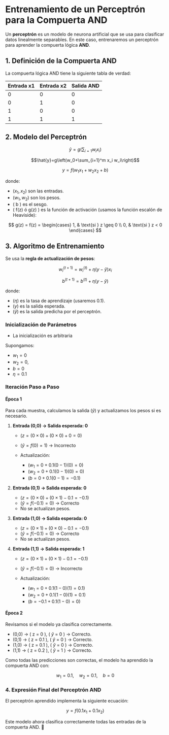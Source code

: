 # Entrenamiento de un Perceptrón para la Compuerta AND

Un **perceptrón** es un modelo de neurona artificial que se usa para clasificar datos linealmente separables. En este caso, entrenaremos un perceptrón para aprender la compuerta lógica **AND**.

## 1. Definición de la Compuerta AND
La compuerta lógica AND tiene la siguiente tabla de verdad:

| Entrada x1 | Entrada x2 | Salida AND |
|------------|------------|-------------|
| 0          | 0          | 0           |
| 0          | 1          | 0           |
| 1          | 0          | 0           |
| 1          | 1          | 1           |

## 2. Modelo del Perceptrón

$$\hat{y}=g\left(\sum_{i=1}  w_i x_i\right)$$

$$\hat{y}=g\left(w_0+\sum_{i=1}^m x_i w_i\right)$$

$$
 y = f(w_1 x_1 + w_2 x_2 + b)
$$

donde:
- $( x_1, x_2 )$ son las entradas.
- $( w_1, w_2 )$ son los pesos.
- \( b \) es el sesgo.
- \( f(z) ó g(z) \) es la función de activación (usamos la función escalón de Heaviside):

$$
g(z) = f(z) = 
\begin{cases}
1, & \text{si } z \geq 0 \\
0, & \text{si } z < 0
\end{cases}
$$

## 3. Algoritmo de Entrenamiento
Se usa la **regla de actualización de pesos**:

$$w_i^{(t+1)} = w_i^{(t)} + \eta (y - \hat{y}) x_i$$

$$
b^{(t+1)} = b^{(t)} + \eta (y - \hat{y})
$$

donde:
- $( \eta )$ es la tasa de aprendizaje (usaremos 0.1).
- $( y )$ es la salida esperada.
- $( \hat{y} )$ es la salida predicha por el perceptrón.

### Inicialización de Parámetros

- La inicialización es arbitraria

Supongamos:
- $w_1 = 0$
- $w_2 = 0$, 
- $b = 0$
- $\eta = 0.1$

### Iteración Paso a Paso
#### **Época 1**
Para cada muestra, calculamos la salida $( \hat{y} )$ y actualizamos los pesos si es necesario.

1. **Entrada (0,0) → Salida esperada: 0**
   - $( z = (0 \times 0) + (0 \times 0) + 0 = 0 )$
   - $( \hat{y} = f(0) = 1 )$ → Incorrecto

   - Actualización:
     - $( w_1 = 0 + 0.1 (0 - 1) (0) = 0 )$
     - $( w_2 = 0 + 0.1 (0 - 1) (0) = 0 )$
     - $( b = 0 + 0.1 (0 - 1) = -0.1 )$

2. **Entrada (0,1) → Salida esperada: 0**
   - $( z = (0 \times 0) + (0 \times 1) - 0.1 = -0.1 )$
   - $( \hat{y} = f(-0.1) = 0 )$ → Correcto
   - No se actualizan pesos.

3. **Entrada (1,0) → Salida esperada: 0**
   - $( z = (0 \times 1) + (0 \times 0) - 0.1 = -0.1 )$
   - $( \hat{y} = f(-0.1) = 0 )$ → Correcto
   - No se actualizan pesos.

4. **Entrada (1,1) → Salida esperada: 1**
   - $( z = (0 \times 1) + (0 \times 1) - 0.1 = -0.1 )$
   - $( \hat{y} = f(-0.1) = 0 )$ → Incorrecto

   - Actualización:
     - $( w_1 = 0 + 0.1 (1 - 0) (1) = 0.1 )$
     - $( w_2 = 0 + 0.1 (1 - 0) (1) = 0.1 )$
     - $( b = -0.1 + 0.1 (1 - 0) = 0 )$

#### **Época 2**

Revisamos si el modelo ya clasifica correctamente.
- (0,0) → \( z = 0 \), \( $\hat{y}$ = 0 \) → Correcto.
- (0,1) → \( z = 0.1 \), \( $\hat{y}$ = 0 \) → Correcto.
- (1,0) → \( z = 0.1 \), \( $\hat{y}$ = 0 \) → Correcto.
- (1,1) → \( z = 0.2 \), \( $\hat{y}$ = 1 \) → Correcto.

Como todas las predicciones son correctas, el modelo ha aprendido la compuerta AND con:

$$w_1 = 0.1, \quad w_2 = 0.1, \quad b = 0$$

### 4. Expresión Final del Perceptrón AND
El perceptrón aprendido implementa la siguiente ecuación:

$$y = f(0.1x_1 + 0.1x_2)$$


Este modelo ahora clasifica correctamente todas las entradas de la compuerta AND. 🎯


